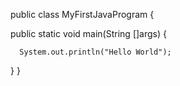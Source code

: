 public class MyFirstJavaProgram {


   public static void main(String []args) {
   
      System.out.println("Hello World"); 
      
   }
}

